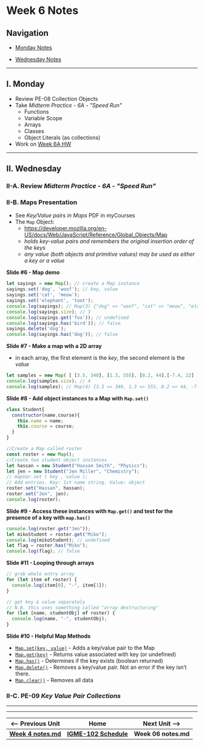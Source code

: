 # Week 6 Notes

## Navigation

- [Monday Notes](#monday)

- [Wednesday Notes](#wednesday)

<!--
- [Friday Notes](#friday)

-->

<hr>

<a id="monday" />

## I. Monday

- Review PE-08 Collection Objects
- Take *Midterm Practice - 6A - "Speed Run"*
  - Functions
  - Variable Scope
  - Arrays
  - Classes
  - Object Literals (as collections)
- Work on [Week 6A HW](https://github.com/tonethar/IGME-102-Fall-2022/blob/main/docs/6A-HW.md)

<hr>

<a id="wednesday" />

## II. Wednesday

### II-A. Review *Midterm Practice - 6A - "Speed Run"*

### II-B. Maps Presentation
- See *Key/Value pairs in Maps* PDF in myCourses
- The `Map` Object:
  - https://developer.mozilla.org/en-US/docs/Web/JavaScript/Reference/Global_Objects/Map
  - *holds key-value pairs and remembers the original insertion order of the keys*
  - *any value (both objects and primitive values) may be used as either a key or a value*
 
**Slide #6 - Map demo**

```js
let sayings = new Map(); // create a Map instance
sayings.set('dog', 'woof'); // key, value 
sayings.set('cat', 'meow'); 
sayings.set('elephant', 'toot');
console.log(sayings); // Map(3) {"dog" => "woof", "cat" => "meow", "elephant" => "toot"}
console.log(sayings.size); // 3 
console.log(sayings.get('fox')); // undefined 
console.log(sayings.has('bird')); // false 
sayings.delete('dog');
console.log(sayings.has('dog')); // false
```


**Slide #7 - Make a map wth a 2D array**
- in each array, the first element is the *key*, the second element is the *value*

```js
let samples = new Map( [ [3.5, 340], [1.3, 555], [8.2, 44],[-7.4, 22] ] ); 
console.log(samples.size); // 4
console.log(samples); // Map(4) {3.5 => 340, 1.3 => 555, 8.2 => 44, -7.4 => 22}
```

**Slide #8 - Add object instances to a Map with `Map.set()`**

```js
class Student{
  constructor(name,course){
    this.name = name;
    this.course = course;
  }
}

//Create a Map called roster
const roster = new Map();
//Create two student object instances
let hassan = new Student("Hassan Smith", "Physics");
let jen = new Student("Jen Miller", "Chemistry");
// mapVar.set ( key , value );
// Add entries. Key: 1st name string. Value: object
roster.set("Hassan", hassan); 
roster.set("Jen", jen);
console.log(roster);
```

**Slide #9 - Access these instances with `Map.get()` and test for the presence of a key with `map.has()`**

```js
console.log(roster.get("Jen"));
let mikoStudent = roster.get("Miko");
console.log(mikoStudent); // undefined
let flag = roster.has("Miko");
console.log(flag); // false
```

**Slide #11 - Looping through arrays**

```js
// grab whole entry array 
for (let item of roster) { 
  console.log(item[0], "-", item[1]);
}

// get key & value separately
// N.B. this uses something called "array destructuring"
for (let [name, studentObj] of roster) { 
  console.log(name, "-", studentObj);
}
```

**Slide #10 - Helpful Map Methods**
- [`Map.set(key, value)`](https://developer.mozilla.org/en-US/docs/Web/JavaScript/Reference/Global_Objects/Map/set) - Adds a key/value pair to the Map
- [`Map.get(key)`](https://developer.mozilla.org/en-US/docs/Web/JavaScript/Reference/Global_Objects/Map/get) - Returns value associated with key (or undefined)
- [`Map.has()`](https://developer.mozilla.org/en-US/docs/Web/JavaScript/Reference/Global_Objects/Map/has) - Determines if the key exists (boolean returned)
- [`Map.delete()`](https://developer.mozilla.org/en-US/docs/Web/JavaScript/Reference/Global_Objects/Map/delete) - Removes a key/value pair. Not an error if the key isn’t there.
- [`Map.clear()`](https://developer.mozilla.org/en-US/docs/Web/JavaScript/Reference/Global_Objects/Map/clear) - Removes all data

### II-C. PE-09 *Key Value Pair Collections*

<!--
<hr>

<a id="friday" />

## III. Friday

-->

<hr><hr>

| <-- Previous Unit | Home | Next Unit -->
| --- | --- | --- 
| [**Week 4 notes.md**](04.md)     |  [**IGME-102 Schedule**](../schedule.md) | **Week 06 notes.md**
